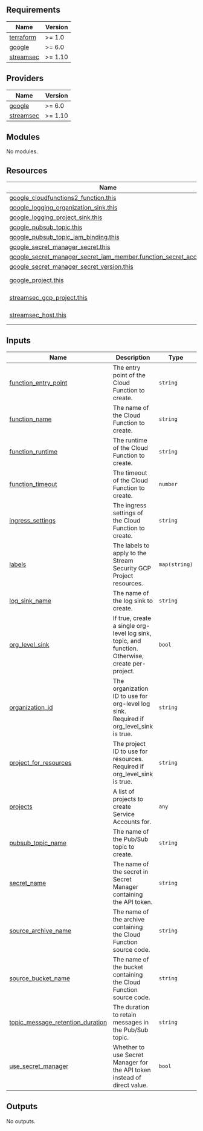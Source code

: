 <!-- BEGIN_TF_DOCS -->
## Requirements

| Name | Version |
|------|---------|
| <a name="requirement_terraform"></a> [terraform](#requirement\_terraform) | >= 1.0 |
| <a name="requirement_google"></a> [google](#requirement\_google) | >= 6.0 |
| <a name="requirement_streamsec"></a> [streamsec](#requirement\_streamsec) | >= 1.10 |

## Providers

| Name | Version |
|------|---------|
| <a name="provider_google"></a> [google](#provider\_google) | >= 6.0 |
| <a name="provider_streamsec"></a> [streamsec](#provider\_streamsec) | >= 1.10 |

## Modules

No modules.

## Resources

| Name | Type |
|------|------|
| [google_cloudfunctions2_function.this](https://registry.terraform.io/providers/hashicorp/google/latest/docs/resources/cloudfunctions2_function) | resource |
| [google_logging_organization_sink.this](https://registry.terraform.io/providers/hashicorp/google/latest/docs/resources/logging_organization_sink) | resource |
| [google_logging_project_sink.this](https://registry.terraform.io/providers/hashicorp/google/latest/docs/resources/logging_project_sink) | resource |
| [google_pubsub_topic.this](https://registry.terraform.io/providers/hashicorp/google/latest/docs/resources/pubsub_topic) | resource |
| [google_pubsub_topic_iam_binding.this](https://registry.terraform.io/providers/hashicorp/google/latest/docs/resources/pubsub_topic_iam_binding) | resource |
| [google_secret_manager_secret.this](https://registry.terraform.io/providers/hashicorp/google/latest/docs/resources/secret_manager_secret) | resource |
| [google_secret_manager_secret_iam_member.function_secret_access](https://registry.terraform.io/providers/hashicorp/google/latest/docs/resources/secret_manager_secret_iam_member) | resource |
| [google_secret_manager_secret_version.this](https://registry.terraform.io/providers/hashicorp/google/latest/docs/resources/secret_manager_secret_version) | resource |
| [google_project.this](https://registry.terraform.io/providers/hashicorp/google/latest/docs/data-sources/project) | data source |
| [streamsec_gcp_project.this](https://registry.terraform.io/providers/streamsec-terraform/streamsec/latest/docs/data-sources/gcp_project) | data source |
| [streamsec_host.this](https://registry.terraform.io/providers/streamsec-terraform/streamsec/latest/docs/data-sources/host) | data source |

## Inputs

| Name | Description | Type | Default | Required |
|------|-------------|------|---------|:--------:|
| <a name="input_function_entry_point"></a> [function\_entry\_point](#input\_function\_entry\_point) | The entry point of the Cloud Function to create. | `string` | `"streamsec-audit-logs-collector"` | no |
| <a name="input_function_name"></a> [function\_name](#input\_function\_name) | The name of the Cloud Function to create. | `string` | `"stream-security-events-function"` | no |
| <a name="input_function_runtime"></a> [function\_runtime](#input\_function\_runtime) | The runtime of the Cloud Function to create. | `string` | `"nodejs22"` | no |
| <a name="input_function_timeout"></a> [function\_timeout](#input\_function\_timeout) | The timeout of the Cloud Function to create. | `number` | `5` | no |
| <a name="input_ingress_settings"></a> [ingress\_settings](#input\_ingress\_settings) | The ingress settings of the Cloud Function to create. | `string` | `"ALLOW_INTERNAL_ONLY"` | no |
| <a name="input_labels"></a> [labels](#input\_labels) | The labels to apply to the Stream Security GCP Project resources. | `map(string)` | `{}` | no |
| <a name="input_log_sink_name"></a> [log\_sink\_name](#input\_log\_sink\_name) | The name of the log sink to create. | `string` | `"stream-security-events-sink"` | no |
| <a name="input_org_level_sink"></a> [org\_level\_sink](#input\_org\_level\_sink) | If true, create a single org-level log sink, topic, and function. Otherwise, create per-project. | `bool` | `true` | no |
| <a name="input_organization_id"></a> [organization\_id](#input\_organization\_id) | The organization ID to use for org-level log sink. Required if org\_level\_sink is true. | `string` | `""` | no |
| <a name="input_project_for_resources"></a> [project\_for\_resources](#input\_project\_for\_resources) | The project ID to use for resources. Required if org\_level\_sink is true. | `string` | `""` | no |
| <a name="input_projects"></a> [projects](#input\_projects) | A list of projects to create Service Accounts for. | `any` | n/a | yes |
| <a name="input_pubsub_topic_name"></a> [pubsub\_topic\_name](#input\_pubsub\_topic\_name) | The name of the Pub/Sub topic to create. | `string` | `"stream-security-events-topic"` | no |
| <a name="input_secret_name"></a> [secret\_name](#input\_secret\_name) | The name of the secret in Secret Manager containing the API token. | `string` | `"stream-security-collection-token"` | no |
| <a name="input_source_archive_name"></a> [source\_archive\_name](#input\_source\_archive\_name) | The name of the archive containing the Cloud Function source code. | `string` | `"gcp-events-collection.zip"` | no |
| <a name="input_source_bucket_name"></a> [source\_bucket\_name](#input\_source\_bucket\_name) | The name of the bucket containing the Cloud Function source code. | `string` | `"streamsec-production-public-artifacts"` | no |
| <a name="input_topic_message_retention_duration"></a> [topic\_message\_retention\_duration](#input\_topic\_message\_retention\_duration) | The duration to retain messages in the Pub/Sub topic. | `string` | `"259200s"` | no |
| <a name="input_use_secret_manager"></a> [use\_secret\_manager](#input\_use\_secret\_manager) | Whether to use Secret Manager for the API token instead of direct value. | `bool` | `false` | no |

## Outputs

No outputs.
<!-- END_TF_DOCS -->
